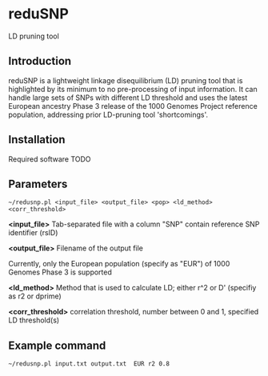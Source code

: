 reduSNP
=======
LD pruning tool

Introduction
------------
reduSNP is a lightweight linkage disequilibrium (LD) pruning tool that is highlighted by its minimum to no pre-processing of input information. It can handle large sets of SNPs with different LD threshold and uses the latest European ancestry Phase 3 release of the 1000 Genomes Project reference population, addressing prior LD-pruning tool 'shortcomings'.

Installation
-------------
Required software
TODO

Parameters
---------------
```~/redusnp.pl <input_file> <output_file> <pop> <ld_method> <corr_threshold>```

**<input_file>** Tab-separated file with a column "SNP" contain reference SNP identifier (rsID)

**<output_file>** Filename of the output file 

**<as>**  Currently, only the European population (specify as "EUR") of 1000 Genomes Phase 3 is supported
  
**<ld_method>** Method that is used to calculate LD; either r^2 or D' (specifiy as r2 or dprime)

**<corr_threshold>** correlation threshold, number between 0 and 1, specified LD threshold(s)

Example command
---------------
```~/redusnp.pl input.txt output.txt  EUR r2 0.8```
